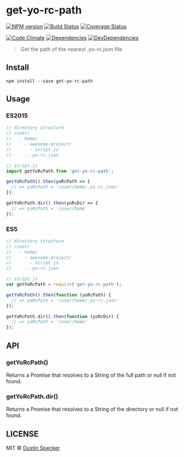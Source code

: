 # get-yo-rc-path
[![NPM version](https://badge.fury.io/js/get-yo-rc-path.svg)](https://badge.fury.io/js/get-yo-rc-path) [![Build Status](https://travis-ci.org/dustinspecker/get-yo-rc-path.svg)](https://travis-ci.org/dustinspecker/get-yo-rc-path) [![Coverage Status](https://img.shields.io/coveralls/dustinspecker/get-yo-rc-path.svg)](https://coveralls.io/r/dustinspecker/get-yo-rc-path?branch=master)

[![Code Climate](https://codeclimate.com/github/dustinspecker/get-yo-rc-path/badges/gpa.svg)](https://codeclimate.com/github/dustinspecker/get-yo-rc-path) [![Dependencies](https://david-dm.org/dustinspecker/get-yo-rc-path.svg)](https://david-dm.org/dustinspecker/get-yo-rc-path/#info=dependencies&view=table) [![DevDependencies](https://david-dm.org/dustinspecker/get-yo-rc-path/dev-status.svg)](https://david-dm.org/dustinspecker/get-yo-rc-path/#info=devDependencies&view=table)

> Get the path of the nearest .yo-rc.json file

## Install
```
npm install --save get-yo-rc-path
```

## Usage
### ES2015
```javascript
// directory structure
// /user/
//   - home/
//     - awesome-project/
//       - script.js
//     - .yo-rc.json

// script.js
import getYoRcPath from 'get-yo-rc-path';

getYoRcPath().then(yoRcPath => {
  // => yoRcPath = '/user/home/.yo-rc.json'
});

getYoRcPath.dir().then(yoRcDir => {
  // => yoRcPath = '/user/home'
});
```

### ES5
```javascript
// directory structure
// /user/
//   - home/
//     - awesome-project/
//       - script.js
//     - .yo-rc.json

// script.js
var getYoRcPath = require('get-yo-rc-path');

getYoRcPath().then(function (yoRcPath) {
  // => yoRcPath = '/user/home/.yo-rc.json'
});

getYoRcPath.dir().then(function (yoRcDir) {
  // => yoRcPath = '/user/home'
});
```

## API
### getYoRcPath()
Returns a Promise that resolves to a String of the full path or null if not found.

### getYoRcPath.dir()
Returns a Promise that resolves to a String of the directory or null if not found.

## LICENSE
MIT © [Dustin Specker](https://github.com/dustinspecker)
